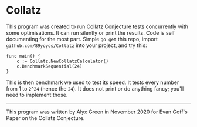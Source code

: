 # Collatz

This program was created to run Collatz Conjecture tests concurrently with some optimisations. It can run silently or print the results. Code is self documenting for the most part. Simple `go get` this repo, import `github.com/89yoyos/Collatz` into your project, and try this:
```
func main() {
	c := Collatz.NewCollatzCalculator()
	c.BenchmarkSequential(24)
}
```
This is then benchmark we used to test its speed. It tests every number from 1 to `2^24` (hence the `24`). It does not print or do anything fancy; you'll need to implement those.

---
This program was written by Alyx Green in November 2020 for Evan Goff's Paper on the Collatz Conjecture.